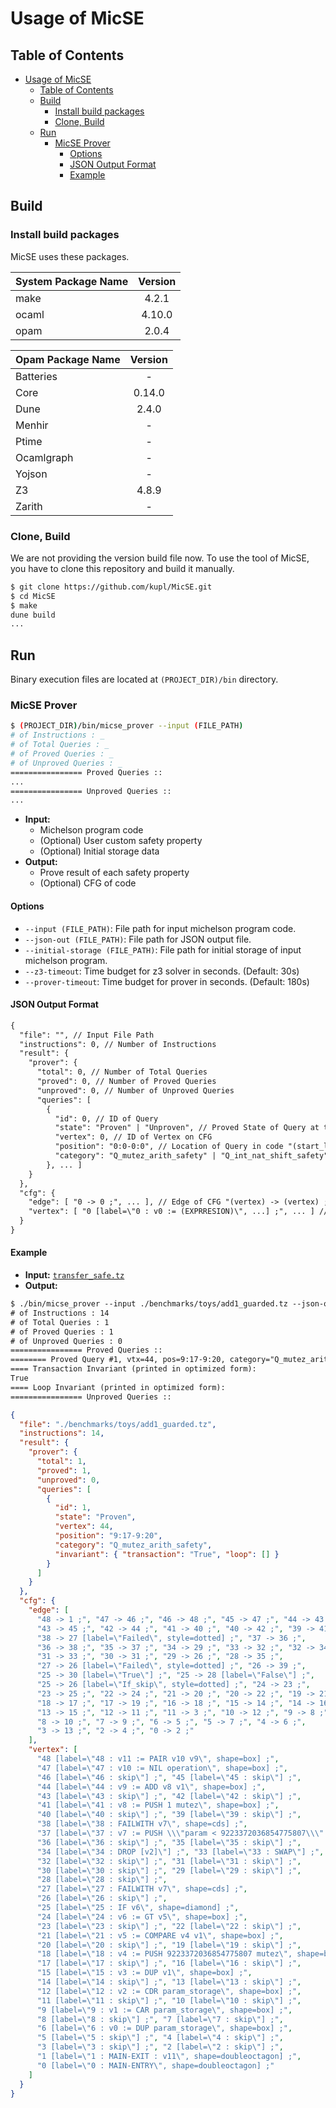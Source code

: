 # Usage of MicSE

## Table of Contents

- [Usage of MicSE](#usage-of-micse)
  - [Table of Contents](#table-of-contents)
  - [Build](#build)
    - [Install build packages](#install-build-packages)
    - [Clone, Build](#clone-build)
  - [Run](#run)
    - [MicSE Prover](#micse-prover)
      - [Options](#options)
      - [JSON Output Format](#json-output-format)
      - [Example](#example)

## Build

### Install build packages

MicSE uses these packages.

| System Package Name | Version |
| :------------------ | :-----: |
| make                |  4.2.1  |
| ocaml               | 4.10.0  |
| opam                |  2.0.4  |

| Opam Package Name | Version |
| :---------------- | :-----: |
| Batteries         |    -    |
| Core              | 0.14.0  |
| Dune              |  2.4.0  |
| Menhir            |    -    |
| Ptime             |    -    |
| Ocamlgraph        |    -    |
| Yojson            |    -    |
| Z3                |  4.8.9  |
| Zarith            |    -    |

### Clone, Build

We are not providing the version build file now.
To use the tool of MicSE, you have to clone this repository and build it manually.

```bash
$ git clone https://github.com/kupl/MicSE.git
$ cd MicSE
$ make
dune build
...
```

## Run

Binary execution files are located at `(PROJECT_DIR)/bin` directory.

### MicSE Prover

```bash
$ (PROJECT_DIR)/bin/micse_prover --input (FILE_PATH)
# of Instructions : _
# of Total Queries : _
# of Proved Queries : _
# of Unproved Queries : _
================ Proved Queries ::
...
================ Unproved Queries ::
...
```

- **Input:**
  - Michelson program code
  - (Optional) User custom safety property
  - (Optional) Initial storage data
- **Output:**
  - Prove result of each safety property
  - (Optional) CFG of code

#### Options

- `--input (FILE_PATH)`: File path for input michelson program code.
- `--json-out (FILE_PATH)`: File path for JSON output file.
- `--initial-storage (FILE_PATH)`: File path for initial storage of input michelson program.
- `--z3-timeout`: Time budget for z3 solver in seconds. (Default: 30s)
- `--prover-timeout`: Time budget for prover in seconds. (Default: 180s)

#### JSON Output Format

```txt
{
  "file": "", // Input File Path
  "instructions": 0, // Number of Instructions
  "result": {
    "prover": {
      "total": 0, // Number of Total Queries
      "proved": 0, // Number of Proved Queries
      "unproved": 0, // Number of Unproved Queries
      "queries": [
        {
          "id": 0, // ID of Query
          "state": "Proven" | "Unproven", // Proved State of Query at the Result
          "vertex": 0, // ID of Vertex on CFG
          "position": "0:0-0:0", // Location of Query in code "(start_line):(start_column)-(end_line):(end_column)"
          "category": "Q_mutez_arith_safety" | "Q_int_nat_shift_safety" | "Q_assertion", // Property Category of Query
        }, ... ]
    }
  },
  "cfg": {
    "edge": [ "0 -> 0 ;", ... ], // Edge of CFG "(vertex) -> (vertex) ;"
    "vertex": [ "0 [label=\"0 : v0 := (EXPRRESION)\", ...] ;", ... ] // Vertex of CFG "(vertex) [label, shape, style]"
  }
}
```

#### Example

- **Input:** [`transfer_safe.tz`](../benchmarks/toys/transfer_safe.tz)
- **Output:**

```txt
$ ./bin/micse_prover --input ./benchmarks/toys/add1_guarded.tz --json-out add1_guarded.json
# of Instructions : 14
# of Total Queries : 1
# of Proved Queries : 1
# of Unproved Queries : 0
================ Proved Queries ::
======== Proved Query #1, vtx=44, pos=9:17-9:20, category="Q_mutez_arith_safety"
==== Transaction Invariant (printed in optimized form):
True
==== Loop Invariant (printed in optimized form):
================ Unproved Queries ::
```

```json
{
  "file": "./benchmarks/toys/add1_guarded.tz",
  "instructions": 14,
  "result": {
    "prover": {
      "total": 1,
      "proved": 1,
      "unproved": 0,
      "queries": [
        {
          "id": 1,
          "state": "Proven",
          "vertex": 44,
          "position": "9:17-9:20",
          "category": "Q_mutez_arith_safety",
          "invariant": { "transaction": "True", "loop": [] }
        }
      ]
    }
  },
  "cfg": {
    "edge": [
      "48 -> 1 ;", "47 -> 46 ;", "46 -> 48 ;", "45 -> 47 ;", "44 -> 43 ;",
      "43 -> 45 ;", "42 -> 44 ;", "41 -> 40 ;", "40 -> 42 ;", "39 -> 41 ;",
      "38 -> 27 [label=\"Failed\", style=dotted] ;", "37 -> 36 ;",
      "36 -> 38 ;", "35 -> 37 ;", "34 -> 29 ;", "33 -> 32 ;", "32 -> 34 ;",
      "31 -> 33 ;", "30 -> 31 ;", "29 -> 26 ;", "28 -> 35 ;",
      "27 -> 26 [label=\"Failed\", style=dotted] ;", "26 -> 39 ;",
      "25 -> 30 [label=\"True\"] ;", "25 -> 28 [label=\"False\"] ;",
      "25 -> 26 [label=\"If_skip\", style=dotted] ;", "24 -> 23 ;",
      "23 -> 25 ;", "22 -> 24 ;", "21 -> 20 ;", "20 -> 22 ;", "19 -> 21 ;",
      "18 -> 17 ;", "17 -> 19 ;", "16 -> 18 ;", "15 -> 14 ;", "14 -> 16 ;",
      "13 -> 15 ;", "12 -> 11 ;", "11 -> 3 ;", "10 -> 12 ;", "9 -> 8 ;",
      "8 -> 10 ;", "7 -> 9 ;", "6 -> 5 ;", "5 -> 7 ;", "4 -> 6 ;",
      "3 -> 13 ;", "2 -> 4 ;", "0 -> 2 ;"
    ],
    "vertex": [
      "48 [label=\"48 : v11 := PAIR v10 v9\", shape=box] ;",
      "47 [label=\"47 : v10 := NIL operation\", shape=box] ;",
      "46 [label=\"46 : skip\"] ;", "45 [label=\"45 : skip\"] ;",
      "44 [label=\"44 : v9 := ADD v8 v1\", shape=box] ;",
      "43 [label=\"43 : skip\"] ;", "42 [label=\"42 : skip\"] ;",
      "41 [label=\"41 : v8 := PUSH 1 mutez\", shape=box] ;",
      "40 [label=\"40 : skip\"] ;", "39 [label=\"39 : skip\"] ;",
      "38 [label=\"38 : FAILWITH v7\", shape=cds] ;",
      "37 [label=\"37 : v7 := PUSH \\\"param < 9223372036854775807\\\" string\", shape=box] ;",
      "36 [label=\"36 : skip\"] ;", "35 [label=\"35 : skip\"] ;",
      "34 [label=\"34 : DROP [v2]\"] ;", "33 [label=\"33 : SWAP\"] ;",
      "32 [label=\"32 : skip\"] ;", "31 [label=\"31 : skip\"] ;",
      "30 [label=\"30 : skip\"] ;", "29 [label=\"29 : skip\"] ;",
      "28 [label=\"28 : skip\"] ;",
      "27 [label=\"27 : FAILWITH v7\", shape=cds] ;",
      "26 [label=\"26 : skip\"] ;",
      "25 [label=\"25 : IF v6\", shape=diamond] ;",
      "24 [label=\"24 : v6 := GT v5\", shape=box] ;",
      "23 [label=\"23 : skip\"] ;", "22 [label=\"22 : skip\"] ;",
      "21 [label=\"21 : v5 := COMPARE v4 v1\", shape=box] ;",
      "20 [label=\"20 : skip\"] ;", "19 [label=\"19 : skip\"] ;",
      "18 [label=\"18 : v4 := PUSH 9223372036854775807 mutez\", shape=box] ;",
      "17 [label=\"17 : skip\"] ;", "16 [label=\"16 : skip\"] ;",
      "15 [label=\"15 : v3 := DUP v1\", shape=box] ;",
      "14 [label=\"14 : skip\"] ;", "13 [label=\"13 : skip\"] ;",
      "12 [label=\"12 : v2 := CDR param_storage\", shape=box] ;",
      "11 [label=\"11 : skip\"] ;", "10 [label=\"10 : skip\"] ;",
      "9 [label=\"9 : v1 := CAR param_storage\", shape=box] ;",
      "8 [label=\"8 : skip\"] ;", "7 [label=\"7 : skip\"] ;",
      "6 [label=\"6 : v0 := DUP param_storage\", shape=box] ;",
      "5 [label=\"5 : skip\"] ;", "4 [label=\"4 : skip\"] ;",
      "3 [label=\"3 : skip\"] ;", "2 [label=\"2 : skip\"] ;",
      "1 [label=\"1 : MAIN-EXIT : v11\", shape=doubleoctagon] ;",
      "0 [label=\"0 : MAIN-ENTRY\", shape=doubleoctagon] ;"
    ]
  }
}
```
